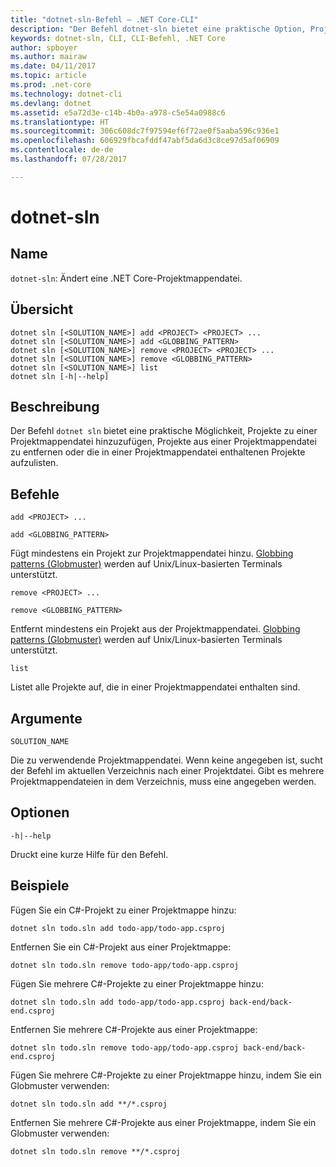 ```yaml
---
title: "dotnet-sln-Befehl – .NET Core-CLI"
description: "Der Befehl dotnet-sln bietet eine praktische Option, Projekte zu einer Projektmappendatei hinzuzufügen, Projekte aus einer Projektmappendatei zu entfernen oder die in einer Projektmappendatei enthaltenen Projekte aufzulisten."
keywords: dotnet-sln, CLI, CLI-Befehl, .NET Core
author: spboyer
ms.author: mairaw
ms.date: 04/11/2017
ms.topic: article
ms.prod: .net-core
ms.technology: dotnet-cli
ms.devlang: dotnet
ms.assetid: e5a72d3e-c14b-4b0a-a978-c5e54a0988c6
ms.translationtype: HT
ms.sourcegitcommit: 306c608dc7f97594ef6f72ae0f5aaba596c936e1
ms.openlocfilehash: 606929fbcafddf47abf5da6d3c8ce97d5af06909
ms.contentlocale: de-de
ms.lasthandoff: 07/28/2017

---
```


# <a name="dotnet-sln"></a>dotnet-sln

## <a name="name"></a>Name

`dotnet-sln`: Ändert eine .NET Core-Projektmappendatei.

## <a name="synopsis"></a>Übersicht

```
dotnet sln [<SOLUTION_NAME>] add <PROJECT> <PROJECT> ...
dotnet sln [<SOLUTION_NAME>] add <GLOBBING_PATTERN>
dotnet sln [<SOLUTION_NAME>] remove <PROJECT> <PROJECT> ...
dotnet sln [<SOLUTION_NAME>] remove <GLOBBING_PATTERN>
dotnet sln [<SOLUTION_NAME>] list
dotnet sln [-h|--help]
```

## <a name="description"></a>Beschreibung

Der Befehl `dotnet sln` bietet eine praktische Möglichkeit, Projekte zu einer Projektmappendatei hinzuzufügen, Projekte aus einer Projektmappendatei zu entfernen oder die in einer Projektmappendatei enthaltenen Projekte aufzulisten.

## <a name="commands"></a>Befehle

`add <PROJECT> ...`

`add <GLOBBING_PATTERN>`

Fügt mindestens ein Projekt zur Projektmappendatei hinzu. [Globbing patterns (Globmuster)](https://en.wikipedia.org/wiki/Glob_(programming)) werden auf Unix/Linux-basierten Terminals unterstützt.

`remove <PROJECT> ...`

`remove <GLOBBING_PATTERN>`

Entfernt mindestens ein Projekt aus der Projektmappendatei. [Globbing patterns (Globmuster)](https://en.wikipedia.org/wiki/Glob_(programming)) werden auf Unix/Linux-basierten Terminals unterstützt.

`list`

Listet alle Projekte auf, die in einer Projektmappendatei enthalten sind.

## <a name="arguments"></a>Argumente

`SOLUTION_NAME`

Die zu verwendende Projektmappendatei. Wenn keine angegeben ist, sucht der Befehl im aktuellen Verzeichnis nach einer Projektdatei. Gibt es mehrere Projektmappendateien in dem Verzeichnis, muss eine angegeben werden.

## <a name="options"></a>Optionen

`-h|--help`

Druckt eine kurze Hilfe für den Befehl.

## <a name="examples"></a>Beispiele

Fügen Sie ein C#-Projekt zu einer Projektmappe hinzu:

`dotnet sln todo.sln add todo-app/todo-app.csproj`

Entfernen Sie ein C#-Projekt aus einer Projektmappe:

`dotnet sln todo.sln remove todo-app/todo-app.csproj`

Fügen Sie mehrere C#-Projekte zu einer Projektmappe hinzu:

`dotnet sln todo.sln add todo-app/todo-app.csproj back-end/back-end.csproj`

Entfernen Sie mehrere C#-Projekte aus einer Projektmappe:

`dotnet sln todo.sln remove todo-app/todo-app.csproj back-end/back-end.csproj`

Fügen Sie mehrere C#-Projekte zu einer Projektmappe hinzu, indem Sie ein Globmuster verwenden:

`dotnet sln todo.sln add **/*.csproj`

Entfernen Sie mehrere C#-Projekte aus einer Projektmappe, indem Sie ein Globmuster verwenden:

`dotnet sln todo.sln remove **/*.csproj`

